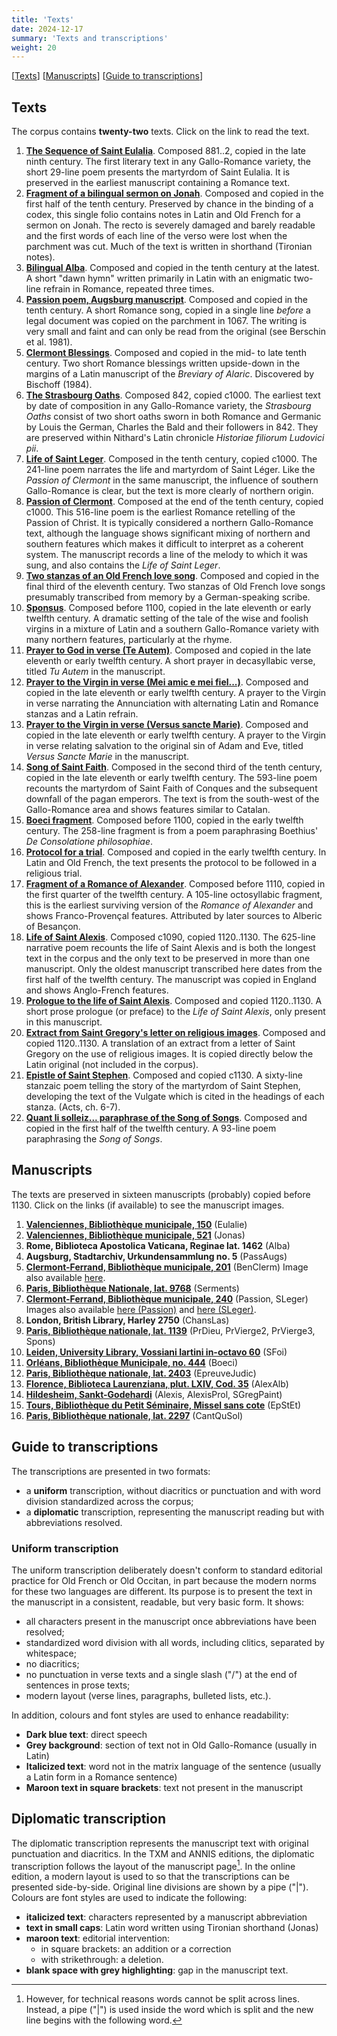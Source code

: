 ```yaml
---
title: 'Texts'
date: 2024-12-17
summary: 'Texts and transcriptions'
weight: 20
---
```


\[[Texts](#texts)\]
\[[Manuscripts](#manuscripts)\]
\[[Guide to transcriptions](#guide-to-transcriptions)\]

## Texts

The corpus contains __twenty-two__ texts. Click on the link to read the text.

1. [__The Sequence of Saint Eulalia__](/docs/eulalie). Composed 881..2, copied
in the late ninth century.
The first literary text in any Gallo-Romance variety, the short 29-line
poem presents the martyrdom of Saint Eulalia. It is preserved in the
earliest manuscript containing a Romance text.
2. [__Fragment of a bilingual sermon on Jonah__](/docs/jonas). Composed and
copied in the first half of the tenth century.
Preserved by chance in the binding of a codex, this single folio contains
notes in Latin and Old French for a sermon on Jonah. The recto is severely
damaged and barely readable and the first words of each line of the verso
were lost when the parchment was cut. Much of the text is written in shorthand
(Tironian notes).
3. [__Bilingual Alba__](/docs/alba). Composed and copied in the tenth
century at the latest. A short "dawn hymn" written primarily in Latin
with an enigmatic two-line refrain in Romance, repeated three times.
4. [__Passion poem, Augsburg manuscript__](/docs/passaugsb).  Composed and copied in the tenth
century. A short Romance song, copied in a single line _before_
a legal document was copied on the parchment in 1067. The writing is
very small and faint and can only be read from the original (see Berschin
et al. 1981).
5. [__Clermont Blessings__](/docs/benclerm). Composed and copied in the
mid- to late tenth century. Two short Romance blessings written upside-down in the
margins of a Latin manuscript of the _Breviary of Alaric_.
Discovered by Bischoff (1984).
6. [__The Strasbourg Oaths__](/docs/serments). Composed 842, copied c1000.
The earliest text by date of composition in any Gallo-Romance variety, the _Strasbourg Oaths_
consist of two short oaths sworn in both Romance and Germanic by Louis
the German, Charles the Bald and their followers in 842. They are
preserved within Nithard's Latin chronicle _Historiae filiorum Ludovici pii_.
7. [__Life of Saint Leger__](/docs/sleger). Composed in the tenth 
century, copied c1000. 
The 241-line poem narrates the life and martyrdom of Saint Léger. Like the _Passion of Clermont_
in the same manuscript, the influence of southern Gallo-Romance is clear, but the text is
more clearly of northern origin.
8. [__Passion of Clermont__](/docs/passion). Composed at the end of the
tenth century, copied c1000. This 516-line poem is the earliest Romance
retelling of the Passion of Christ. It is typically considered a northern
Gallo-Romance text, although the language shows significant mixing of
northern and southern features which makes it difficult to interpret as
a coherent system. The manuscript records a line of the melody
to which it was sung, and also contains the _Life of Saint Leger_.
9. [__Two stanzas of an Old French love song__](/docs/chanslas). Composed and copied in the final third
of the eleventh century.
Two stanzas of Old French love songs presumably transcribed from
memory by a German-speaking scribe.
10. [__Sponsus__](/docs/spons). Composed before 1100, copied in the late
eleventh or early twelfth century.
A dramatic setting of the tale of the wise and foolish virgins in a mixture of
Latin and a southern Gallo-Romance variety with many northern features,
particularly at the rhyme.
11. [__Prayer to God in verse \(Te Autem\)__](/docs/prdieu). Composed and
copied in the late eleventh or early twelfth century.
A short prayer in decasyllabic verse, titled _Tu Autem_ in the manuscript.
12. [__Prayer to the Virgin in verse \(Mei amic e mei fiel...\)__](/docs/prvierge2).
Composed and copied in the late eleventh or early twelfth century.
A prayer to the Virgin in verse narrating the Annunciation with alternating
Latin and Romance stanzas and a Latin refrain.
13. [__Prayer to the Virgin in verse \(Versus sancte Marie\)__](/docs/prvierge3).
Composed and copied in the late eleventh or early twelfth century.
A prayer to the Virgin in verse relating salvation to the original sin of 
Adam and Eve, titled _Versus Sancte Marie_ in the manuscript.
14. [__Song of Saint Faith__](/docs/sfoi). 
Composed in the second third of the tenth century, copied in the late
eleventh or early twelfth century.
The 593-line poem recounts the martyrdom of Saint Faith of Conques and the subsequent downfall
of the pagan emperors. The text is from the south-west of the Gallo-Romance area
and shows features similar to Catalan.
15. [__Boeci fragment__](/docs/boeci).
Composed before 1100, copied in the early twelfth century.
The 258-line fragment is from a poem paraphrasing Boethius' _De Consolatione philosophiae_.
16. [__Protocol for a trial__](/docs/epreuvejudic).
Composed and copied in the early twelfth century.
In Latin and Old French, the text presents the protocol to be followed
in a religious trial.
17. [__Fragment of a Romance of Alexander__](/docs/alexalb).
Composed before 1110, copied in the first quarter of the twelfth century.
A 105-line octosyllabic fragment, this is the earliest surviving
version of the _Romance of Alexander_ and shows Franco-Provençal
features. Attributed by later sources to Alberic of Besançon.
18. [__Life of Saint Alexis__](/docs/alexis).
Composed c1090, copied 1120..1130.
The 625-line narrative poem recounts the life of Saint Alexis and is both
 the longest text in the corpus and the only text to be preserved in
 more than one manuscript. Only the oldest manuscript transcribed here
 dates from the first half of the twelfth century. The manuscript was
 copied in England and shows Anglo-French features.
19. [__Prologue to the life of Saint Alexis__](/docs/alexisprol).
Composed and copied 1120..1130.
A short prose prologue (or preface) to the _Life of Saint Alexis_,
only present in this manuscript.
20. [__Extract from Saint Gregory's letter on religious images__](/docs/sgregpaint).
Composed and copied 1120..1130.
A translation of an extract from a letter of Saint Gregory on the use of
religious images. It is copied directly below the Latin original (not included
in the corpus).
21. [__Epistle of Saint Stephen__](/docs/epset).
Composed and copied c1130.
A sixty-line stanzaic poem telling the story of the martyrdom of Saint
Stephen, developing the text of the Vulgate which is cited in the 
headings of each stanza. (Acts, ch. 6-7).
22. [__Quant li solleiz... paraphrase of the Song of Songs__](/docs/cantqusol).
Composed and copied in the first half of the twelfth century.
A 93-line poem paraphrasing the _Song of Songs_.

## Manuscripts

The texts are preserved in sixteen manuscripts (probably) copied before 1130.
Click on the links (if available) to see the manuscript images.

1. [__Valenciennes, Bibliothèque municipale, 150__](https://gallica.bnf.fr/ark:/12148/btv1b84526286/f288.item)
(Eulalie)
2. [__Valenciennes, Bibliothèque municipale, 521__](https://gallica.bnf.fr/ark:/12148/btv1b8452601j/f5.item)
(Jonas)
3. __Rome, Biblioteca Apostolica Vaticana, Reginae lat. 1462__ (Alba)
4. __Augsburg, Stadtarchiv, Urkundensammlung no. 5__ (PassAugs)
5. [__Clermont-Ferrand, Bibliothèque municipale, 201__](https://overnia.bibliotheques-clermontmetropole.eu/notice.php?q=id:71548) (BenClerm) Image also available [here](/docs/ms201-89v).
6. [__Paris, Bibliothèque Nationale, lat. 9768__](https://gallica.bnf.fr/ark:/12148/btv1b84238417/f29.item) (Serments)
7. [__Clermont-Ferrand, Bibliothèque municipale, 240__](https://overnia.bibliotheques-clermontmetropole.eu/notice.php?q=id:71595) (Passion, SLeger)
Images also available [here \(Passion\)](/docs/ms240-109v) and [here \(SLeger\)](/docs/ms240-159v).
8. __London, British Library, Harley 2750__ (ChansLas)
9. [__Paris, Bibliothèque nationale, lat. 1139__](https://gallica.bnf.fr/ark:/12148/btv1b6000946s/f113.item) (PrDieu, PrVierge2, PrVierge3, Spons)
10. [__Leiden, University Library, Vossiani lartini in-octavo 60__](http://hdl.handle.net/1887.1/item:4143579) (SFoi)
11. [__Orléans, Bibliothèque Municipale, no. 444__](https://mediatheques.orleans.fr/recherche/viewnotice/id_sigb/259634/id_int_bib/3) (Boeci)
12. [__Paris, Bibliothèque nationale, lat. 2403__](https://gallica.bnf.fr/ark:/12148/btv1b10540990d/f333.item) (EpreuveJudic)
13. [__Florence, Biblioteca Laurenziana, plut. LXIV, Cod. 35__](https://tecabml.contentdm.oclc.org/digital/collection/plutei/id/1296876/rec/1) (AlexAlb)
14. [__Hildesheim, Sankt-Godehardi__](https://www.albani-psalter.de/stalbanspsalter/english/translation/trans058.shtml) (Alexis, AlexisProl, SGregPaint)
15. [__Tours, Bibliothèque du Petit Séminaire, Missel sans cote__](https://arca.irht.cnrs.fr/ark:/63955/rt1lw98cosqf) (EpStEt)
16. [__Paris, Bibliothèque nationale, lat. 2297__](https://gallica.bnf.fr/ark:/12148/btv1b8427444b/f192.item) (CantQuSol)

## Guide to transcriptions

The transcriptions are presented in two formats:

+ a __uniform__ transcription, without diacritics or punctuation and with word division standardized across the corpus;
+ a __diplomatic__ transcription, representing the manuscript reading but with abbreviations resolved.

### Uniform transcription

The uniform transcription deliberately doesn't 
conform to standard editorial practice for Old French or Old Occitan,
in part because the modern norms for these two languages are different.
Its purpose is to present the text in the manuscript in a consistent,
readable, but very basic form. It shows:

+ all characters present in the manuscript once abbreviations have been resolved;
+ standardized word division with all words, including clitics, separated by whitespace;
+ no diacritics;
+ no punctuation in verse texts and a single slash ("/") at the end of sentences in prose texts;
+ modern layout (verse lines, paragraphs, bulleted lists, etc.).

In addition, colours and font styles are used to enhance readability:

+ __Dark blue text__: direct speech
+ __Grey background__: section of text not in Old Gallo-Romance (usually in Latin)
+ __Italicized text__: word not in the matrix language of the sentence (usually a Latin form in a Romance sentence)
+ __Maroon text in square brackets__: text not present in the manuscript

## Diplomatic transcription

The diplomatic transcription represents the manuscript text with
original punctuation and diacritics. In the TXM and ANNIS editions,
the diplomatic transcription follows the layout of the manuscript page[^1].
In the online edition, a modern layout is used to so that the transcriptions
can be presented side-by-side. Original line divisions are shown by a
pipe ("|"). Colours are font styles are used to indicate the following:

+ __italicized text__: characters represented by a manuscript abbreviation
+ __text in small caps__: Latin word written using Tironian shorthand (Jonas)
+ __maroon text__: editorial intervention:
	+ in square brackets: an addition or a correction
	+ with strikethrough: a deletion.
+ __blank space with grey highlighting__: gap in the manuscript text.

[^1]: However, for technical reasons words cannot be split across lines. 
Instead, a pipe ("|") is used inside the word which is split
and the new line begins with the following word.
